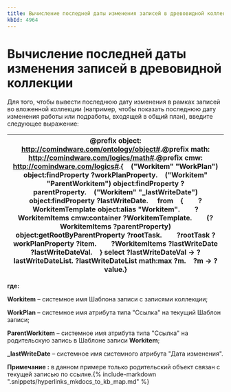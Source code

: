 ```yaml
---
title: Вычисление последней даты изменения записей в древовидной коллекции
kbId: 4964
---
```


# Вычисление последней даты изменения записей в древовидной коллекции

Для того, чтобы вывести последнюю дату изменения в рамках записей во вложенной коллекции (например, чтобы показать последнюю дату изменения работы или подработы, входящей в общий план), введите следующее выражение:

| @prefix object: <http://comindware.com/ontology/object#>.@prefix math: <http://comindware.com/logics/math#>.@prefix cmw: <http://comindware.com/logics#>.{    ("Workitem" "WorkPlan") object:findProperty ?workPlanProperty.    ("Workitem" "ParentWorkitem") object:findProperty ?parentProperty.    ("Workitem" "\_lastWriteDate") object:findProperty ?lastWriteDate.     from    {        ?WorkitemTemplate object:alias "Workitem".        ?WorkitemItems cmw:container ?WorkitemTemplate.        (?WorkitemItems ?parentProperty) object:getRootByParentProperty ?rootTask.        ?rootTask ?workPlanProperty ?item.        ?WorkitemItems ?lastWriteDate ?lastWriteDateVal.    } select ?lastWriteDateVal -> ?lastWriteDateList. ?lastWriteDateList math:max ?m.    ?m -> ?value.} |
| --- |

**где:**

**Workitem** – системное имя Шаблона записи с записями коллекции;

**WorkPlan** – системное имя атрибута типа "Ссылка" на текущий Шаблон записи;

**ParentWorkitem** – системное имя атрибута типа "Ссылка" на родительскую запись в Шаблоне записи **Workitem**;

**\_lastWriteDate** – системное имя системного атрибута "Дата изменения".

**Примечание :** в данном примере только родительский объект связан с текущей записью по ссылке.{% include-markdown ".snippets/hyperlinks_mkdocs_to_kb_map.md" %}
